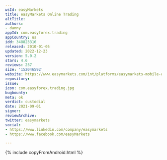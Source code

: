 ```yaml
---
wsId: easyMarkets
title: easyMarkets Online Trading
altTitle: 
authors:
- danny
appId: com.easyforex.trading
appCountry: us
idd: 348823316
released: 2010-01-05
updated: 2022-12-23
version: 5.0.2
stars: 4.6
reviews: 257
size: '152046592'
website: https://www.easymarkets.com/int/platforms/easymarkets-mobile-app/
repository: 
issue: 
icon: com.easyforex.trading.jpg
bugbounty: 
meta: ok
verdict: custodial
date: 2021-09-01
signer: 
reviewArchive: 
twitter: easymarkets
social:
- https://www.linkedin.com/company/easymarkets
- https://www.facebook.com/easyMarkets

---
```


{% include copyFromAndroid.html %}
